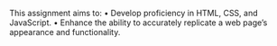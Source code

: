 This assignment aims to:
• Develop proficiency in HTML, CSS, and JavaScript.
• Enhance the ability to accurately replicate a web page’s appearance and
functionality.
